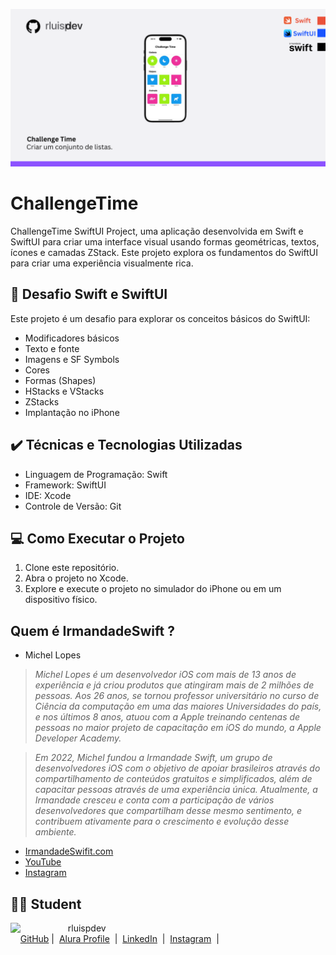 ![Template rluipdev](Template/rluispdev(1).png)
# ChallengeTime 

 ChallengeTime SwiftUI Project, uma aplicação desenvolvida em Swift e SwiftUI para criar uma interface visual  usando formas geométricas, textos, ícones e camadas ZStack. Este projeto explora os fundamentos do SwiftUI para criar uma experiência visualmente rica.

## 🚀 Desafio Swift e SwiftUI

Este projeto é um desafio para explorar os conceitos básicos do SwiftUI:

- Modificadores básicos
- Texto e fonte
- Imagens e SF Symbols
- Cores
- Formas (Shapes)
- HStacks e VStacks
- ZStacks
- Implantação no iPhone

## ✔️ Técnicas e Tecnologias Utilizadas

- Linguagem de Programação: Swift
- Framework: SwiftUI
- IDE: Xcode
- Controle de Versão: Git

## 💻 Como Executar o Projeto

1. Clone este repositório.
2. Abra o projeto no Xcode.
3. Explore e execute o projeto no simulador do iPhone ou em um dispositivo físico.

## Quem é IrmandadeSwift ?
- Michel Lopes 

 >   _Michel Lopes é um desenvolvedor iOS com mais de 13 anos de experiência e já criou produtos que atingiram mais de 2 milhões de pessoas. Aos 26 anos, se tornou professor universitário
 no curso de Ciência da computação em uma das maiores Universidades do país, e nos últimos 8 anos, atuou com a Apple treinando centenas de pessoas no maior projeto de capacitação em iOS 
do mundo, a Apple Developer Academy._

  > _Em 2022, Michel fundou a Irmandade Swift, um grupo de desenvolvedores iOS com o objetivo de apoiar brasileiros através do compartilhamento de conteúdos gratuitos e simplificados, além
 de capacitar pessoas através de uma experiência única. Atualmente, a Irmandade cresceu e conta com a participação de vários desenvolvedores que compartilham desse mesmo sentimento, e
 contribuem ativamente para o crescimento e evolução desse ambiente._  
 
- [IrmandadeSwifit.com](https://www.irmandadeswift.com/sobre)
-  [YouTube](www.youtube.com/@irmandadeSwift)
-  [Instagram](https://www.instagram.com/irmandadeswift/)

## 👨‍💻 Student

<p>
    <img 
      align=left 
      margin=10 
      width=80 
      src="https://avatars.githubusercontent.com/u/128305083?s=96&v=4"
    />
    <p>&nbsp&nbsp&nbsprluispdev<br>
    &nbsp&nbsp&nbsp
    <a href="https://github.com/rluispdev">
    GitHub</a>&nbsp;|&nbsp;
     <a href="https://cursos.alura.com.br/user/rluisp"> Alura Profile</a>
&nbsp;|&nbsp;
    <a href="https://www.linkedin.com/in/rafael-luis-gonzaga-b11634186/">LinkedIn</a>
&nbsp;|&nbsp;
    <a href="https://www.instagram.com/rluispdevs?igsh=cnoxenpmaHY1amE0&utm_source=qr">
    Instagram</a>
&nbsp;|&nbsp;</p>
</p>
<br/><br/>
<p>

